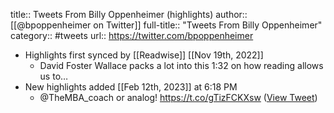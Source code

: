 title:: Tweets From Billy Oppenheimer (highlights)
author:: [[@bpoppenheimer on Twitter]]
full-title:: "Tweets From Billy Oppenheimer"
category:: #tweets
url:: https://twitter.com/bpoppenheimer

- Highlights first synced by [[Readwise]] [[Nov 19th, 2022]]
	- David Foster Wallace packs a lot into this 1:32 on how reading allows us to…
- New highlights added [[Feb 12th, 2023]] at 6:18 PM
	- @TheMBA_coach or analog!
	  https://t.co/gTizFCKXsw ([View Tweet](https://twitter.com/bpoppenheimer/status/1624535149827301376))